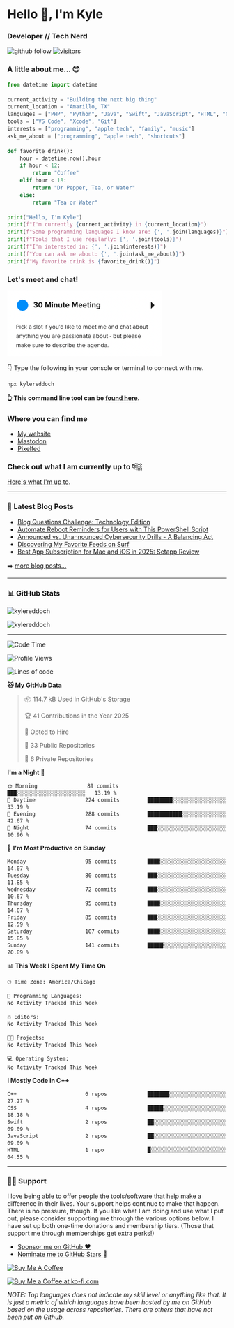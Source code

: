 # Hello 👋, I'm Kyle

### Developer // Tech Nerd

![github follow](https://img.shields.io/github/followers/kylereddoch?label=Followers&logo=github)
![visitors](https://visitor-badge.glitch.me/badge?page_id=kylereddoch.kylereddoch&left_color=black&right_color=blue)

### A little about me... 😎

```python
from datetime import datetime

current_activity = "Building the next big thing"
current_location = "Amarillo, TX"
languages = ["PHP", "Python", "Java", "Swift", "JavaScript", "HTML", "CSS"]
tools = ["VS Code", "Xcode", "Git"]
interests = ["programming", "apple tech", "family", "music"]
ask_me_about = ["programming", "apple tech", "shortcuts"]

def favorite_drink():
    hour = datetime.now().hour
    if hour < 12:
        return "Coffee"
    elif hour < 18:
        return "Dr Pepper, Tea, or Water"
    else:
        return "Tea or Water"

print("Hello, I'm Kyle")
print(f"I'm currently {current_activity} in {current_location}")
print(f"Some programming languages I know are: {', '.join(languages)}")
print(f"Tools that I use regularly: {', '.join(tools)}")
print(f"I'm interested in: {', '.join(interests)}")
print(f"You can ask me about: {', '.join(ask_me_about)}")
print(f"My favorite drink is {favorite_drink()}")
```

### Let's meet and chat!

[![Schedule a meeting with me!](images/schedule_meeting.png)][calendly30min]

👇 Type the following in your console or terminal to connect with me.

```bash
npx kylereddoch
```

**👆 This command line tool can be [found here](https://github.com/kylereddoch/npx_card). <!-- If you are interested in learning how to make your own command line tool, check out my [article here]().-->**

### Where you can find me

- [My website][website]
- [Mastodon][mastodon]
- [Pixelfed][pixelfed]

### Check out what I am currently up to 👇🏼

[Here's what I'm up to][now].

---

### 📝 Latest Blog Posts

<!-- BLOG-POST-LIST:START -->
- [Blog Questions Challenge: Technology Edition](https://weblog.kylereddoch.me/2025/02/blog-questions-challenge-technology-edition)
- [Automate Reboot Reminders for Users with This PowerShell Script](https://weblog.kylereddoch.me/2025/01/automate-reboot-reminders-for-users-with-this-powershell-script)
- [Announced vs. Unannounced Cybersecurity Drills - A Balancing Act](https://weblog.kylereddoch.me/2025/01/announced-vs-unannounced-cybersecurity-drills-a-balancing-act)
- [Discovering My Favorite Feeds on Surf](https://weblog.kylereddoch.me/2025/01/discovering-my-favorite-feeds-on-surf)
- [Best App Subscription for Mac and iOS in 2025: Setapp Review](https://weblog.kylereddoch.me/2025/01/best-app-subscription-for-mac-and-ios-in-2025-setapp-review)
<!-- BLOG-POST-LIST:END -->

➡️ [more blog posts...](https://weblog.kylereddoch.me)

---

### 📊 GitHub Stats

<p><img src="https://github-readme-stats-sigma-rouge.vercel.app/api?username=kylereddoch&show_icons=true&hide_border=true&locale=en" alt="kylereddoch" /></p>
<p><img src="https://github-readme-stats-sigma-rouge.vercel.app/api/top-langs?username=kylereddoch&show_icons=true&hide_border=true&locale=en&layout=compact" alt="kylereddoch" /></p>

---

<!--START_SECTION:waka-->
![Code Time](http://img.shields.io/badge/Code%20Time-191%20hrs%2044%20mins-blue)

![Profile Views](http://img.shields.io/badge/Profile%20Views-0-blue)

![Lines of code](https://img.shields.io/badge/From%20Hello%20World%20I%27ve%20Written-94.1%20thousand%20lines%20of%20code-blue)

**🐱 My GitHub Data** 

> 📦 114.7 kB Used in GitHub's Storage 
 > 
> 🏆 41 Contributions in the Year 2025
 > 
> 💼 Opted to Hire
 > 
> 📜 33 Public Repositories 
 > 
> 🔑 6 Private Repositories 
 > 
**I'm a Night 🦉** 

```text
🌞 Morning                89 commits          ███░░░░░░░░░░░░░░░░░░░░░░   13.19 % 
🌆 Daytime                224 commits         ████████░░░░░░░░░░░░░░░░░   33.19 % 
🌃 Evening                288 commits         ███████████░░░░░░░░░░░░░░   42.67 % 
🌙 Night                  74 commits          ███░░░░░░░░░░░░░░░░░░░░░░   10.96 % 
```
📅 **I'm Most Productive on Sunday** 

```text
Monday                   95 commits          ████░░░░░░░░░░░░░░░░░░░░░   14.07 % 
Tuesday                  80 commits          ███░░░░░░░░░░░░░░░░░░░░░░   11.85 % 
Wednesday                72 commits          ███░░░░░░░░░░░░░░░░░░░░░░   10.67 % 
Thursday                 95 commits          ████░░░░░░░░░░░░░░░░░░░░░   14.07 % 
Friday                   85 commits          ███░░░░░░░░░░░░░░░░░░░░░░   12.59 % 
Saturday                 107 commits         ████░░░░░░░░░░░░░░░░░░░░░   15.85 % 
Sunday                   141 commits         █████░░░░░░░░░░░░░░░░░░░░   20.89 % 
```


📊 **This Week I Spent My Time On** 

```text
🕑︎ Time Zone: America/Chicago

💬 Programming Languages: 
No Activity Tracked This Week

🔥 Editors: 
No Activity Tracked This Week

🐱‍💻 Projects: 
No Activity Tracked This Week

💻 Operating System: 
No Activity Tracked This Week
```

**I Mostly Code in C++** 

```text
C++                      6 repos             ███████░░░░░░░░░░░░░░░░░░   27.27 % 
CSS                      4 repos             █████░░░░░░░░░░░░░░░░░░░░   18.18 % 
Swift                    2 repos             ██░░░░░░░░░░░░░░░░░░░░░░░   09.09 % 
JavaScript               2 repos             ██░░░░░░░░░░░░░░░░░░░░░░░   09.09 % 
HTML                     1 repo              █░░░░░░░░░░░░░░░░░░░░░░░░   04.55 % 
```




<!--END_SECTION:waka-->

---

### 🙏🏼 Support

I love being able to offer people the tools/software that help make a difference in their lives. Your support helps continue to make that happen. There is no pressure, though. If you like what I am doing and use what I put out, please consider supporting me through the various options below. I have set up both one-time donations and membership tiers. (Those that support me through memberships get extra perks!)

- [Sponsor me on GitHub :heart:][githubsponsor]
- [Nominate me to GitHub Stars :star2:][githubstars]

<a href="https://www.buymeacoffee.com/kylereddoch" target="_blank"><img src="https://cdn.buymeacoffee.com/buttons/v2/default-yellow.png" alt="Buy Me A Coffee" style="height: 60px !important;width: 217px !important;" ></a>

<a href='https://ko-fi.com/S6S374TCV' target='_blank'><img height='36' style='border:0px;height:36px;' src='https://cdn.ko-fi.com/cdn/kofi1.png?v=3' border='0' alt='Buy Me a Coffee at ko-fi.com' /></a>

_NOTE: Top languages does not indicate my skill level or anything like that. It is just a metric of which languages have been hosted by me on GitHub based on the usage across repositories. There are others that have not been put on Github._

[website]: https://kylereddoch.me
[mastodon]: https://infosec.exchange/@beardedtechguy
[pixelfed]: https://pixtagram.social/@beardedtechguy
[twitter]: https://twitter.com/winphankyle
[linkedin]: https://linkedin.com/in/kylereddoch
[wakatime]: https://wakatime.com/@10619014-9413-4a5b-a3df-2d3892b8a73d
[email]: kylereddoch@proton.me
[hwscourses]: https://www.hackingwithswift.com
[githubstars]: https://stars.github.com/nominate/
[githubsponsor]: https://github.com/sponsors/kylereddoch
[now]: https://now.kylereddoch.me/
[calendly30min]: https://calendly.com/beardedtechguy/30min
